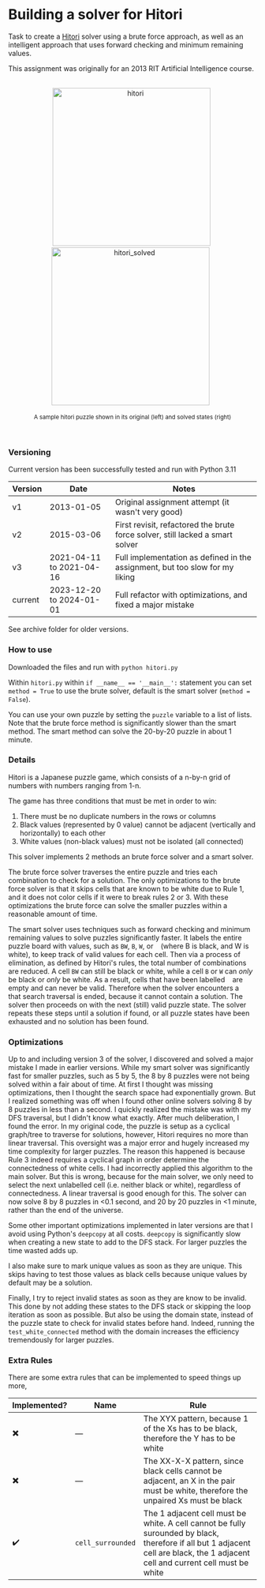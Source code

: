 
# Building a solver for Hitori

Task to create a [Hitori](https://en.wikipedia.org/wiki/Hitori) solver using a brute force approach, as well as an intelligent approach that uses forward checking and minimum remaining values.

This assignment was originally for an 2013 RIT Artificial Intelligence course.
<br>
<br>
<div align="center">
    &nbsp;
    <img width="320" alt="hitori" src="https://github.com/pxv8780/hitori-solver/assets/22942635/5a5196de-8b5e-46da-aa58-68e8523fee53">    
    &nbsp;&nbsp;
    <img width="320" alt="hitori_solved" src="https://github.com/pxv8780/hitori-solver/assets/22942635/ca26035c-d096-4107-be31-1aa7e670fb0f">
    &nbsp;
    <p><sup>A sample hitori puzzle shown in its original (left) and solved states (right)</sup></p>
    <br>
</div>

### Versioning

Current version has been successfully tested and run with Python 3.11

| Version | Date | Notes |
| ------- | ---- | ----- |
| v1 | 2013-01-05 | Original assignment attempt (it wasn't very good) |
| v2 | 2015-03-06 | First revisit, refactored the brute force solver, still lacked a smart solver |
| v3 | 2021-04-11 to 2021-04-16| Full implementation as defined in the assignment, but too slow for my liking|
| current | 2023-12-20 to 2024-01-01 | Full refactor with optimizations, and fixed a major mistake |

See archive folder for older versions.

### How to use

Downloaded the files and run with `python hitori.py`

Within `hitori.py` within `if __name__ == '__main__':` statement you can set `method = True` to use the brute solver, default is the smart solver (`method = False`).

You can use your own puzzle by setting the `puzzle` variable to a list of lists. Note that the brute force method is significantly slower than the smart method. The smart method can solve the 20-by-20 puzzle in about 1 minute.

### Details

Hitori is a Japanese puzzle game, which consists of a n-by-n grid of numbers with numbers ranging from 1-n.

The game has three conditions that must be met in order to win:
1. There must be no duplicate numbers in the rows or columns
2. Black values (represented by 0 value) cannot be adjacent (vertically and horizontally) to each other
3. White values (non-black values) must not be isolated (all connected)

This solver implements 2 methods an brute force solver and a smart solver. 

The brute force solver traverses the entire puzzle and tries each combination to check for a solution. The only optimizations to the brute force solver is that it skips cells that are known to be white due to Rule 1, and it does not color cells if it were to break rules 2 or 3. With these optimizations the brute force can solve the smaller puzzles within a reasonable amount of time.

The smart solver uses techniques such as forward checking and minimum remaining values to solve puzzles significantly faster. It labels the entire puzzle board with values, such as `BW`, `B`, `W`, or ` ` (where B is black, and W is white), to keep track of valid values for each cell. Then via a process of elimination, as defined by Hitori's rules, the total number of combinations are reduced. A cell `BW` can still be black or white, while a cell `B` or `W` can *only* be black or *only* be white. As a result, cells that have been labelled ` ` are empty and can never be valid. Therefore when the solver encounters a ` ` that search traversal is ended, because it cannot contain a solution. The solver then proceeds on with the next (still) valid puzzle state. The solver repeats these steps until a solution if found, or all puzzle states have been exhausted and no solution has been found.

### Optimizations

Up to and including version 3 of the solver, I discovered and solved a major mistake I made in earlier versions. While my smart solver was significantly fast for smaller puzzles, such as 5 by 5, the 8 by 8 puzzles were not being solved within a fair about of time. At first I thought was missing optimizations, then I thought the search space had exponentially grown. But I realized something was off when I found other online solvers solving 8 by 8 puzzles in less than a second. I quickly realized the mistake was with my DFS traversal, but I didn't know what exactly. After much deliberation, I found the error. In my original code, the puzzle is setup as a cyclical graph/tree to traverse for solutions, however, Hitori requires no more than linear traversal. This oversight was a major error and hugely increased my time complexity for larger puzzles. The reason this happened is because Rule 3 indeed requires a cyclical graph in order determine the connectedness of white cells. I had incorrectly applied this algorithm to the main solver. But this is wrong, because for the main solver, we only need to select the next unlabelled cell (i.e. neither black or white), regardless of connectedness. A linear traversal is good enough for this. The solver can now solve 8 by 8 puzzles in <0.1 second, and 20 by 20 puzzles in <1 minute, rather than the end of the universe.

Some other important optimizations implemented in later versions are that I avoid using Python's `deepcopy` at all costs. `deepcopy` is significantly slow when creating a new state to add to the DFS stack. For larger puzzles the time wasted adds up.

I also make sure to mark unique values as soon as they are unique. This skips having to test those values as black cells because unique values by default may be a solution.

Finally, I try to reject invalid states as soon as they are know to be invalid. This done by not adding these states to the DFS stack or skipping the loop iteration as soon as possible. But also be using the domain state, instead of the puzzle state to check for invalid states before hand. Indeed, running the `test_white_connected` method with the domain increases the efficiency tremendously for larger puzzles.

### Extra Rules

There are some extra rules that can be implemented to speed things up more,

| Implemented? | Name | Rule |
| ------------ | ---- | ---- |
| ✖️ | — |The XYX pattern, because 1 of the Xs has to be black, therefore the Y has to be white |
| ✖️ | — |The XX-X-X pattern, since black cells cannot be adjacent, an X in the pair must be white, therefore the unpaired Xs must be black |
| ✔️ | `cell_surrounded` | The 1 adjacent cell must be white. A cell cannot be fully surounded by black, therefore if all but 1 adjacent cell are black, the 1 adjacent cell and current cell must be white | 